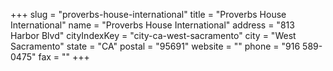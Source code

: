 +++
slug = "proverbs-house-international"
title = "Proverbs House International"
name = "Proverbs House International"
address = "813 Harbor Blvd"
cityIndexKey = "city-ca-west-sacramento"
city = "West Sacramento"
state = "CA"
postal = "95691"
website = ""
phone = "916 589-0475"
fax = ""
+++
